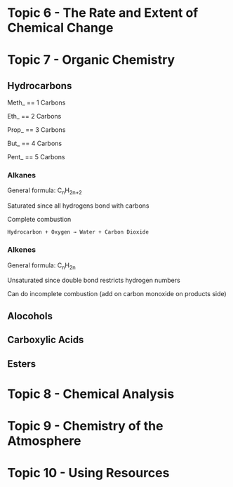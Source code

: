 # Topic 6 - The Rate and Extent of Chemical Change
# Topic 7 - Organic Chemistry

## Hydrocarbons

Meth_ == 1 Carbons

Eth_ == 2 Carbons

Prop_ == 3 Carbons

But_ == 4 Carbons

Pent_ == 5 Carbons

### Alkanes

General formula: C<sub>n</sub>H<sub>2n+2</sub>

Saturated since all hydrogens bond with carbons

Complete combustion
```
Hydrocarbon + Oxygen → Water + Carbon Dioxide
```

### Alkenes

General formula: C<sub>n</sub>H<sub>2n</sub>

Unsaturated since double bond restricts hydrogen numbers

Can do incomplete combustion (add on carbon monoxide on products side)



## Alocohols

## Carboxylic Acids

## Esters

# Topic 8 - Chemical Analysis
# Topic 9 - Chemistry of the Atmosphere
# Topic 10 - Using Resources
